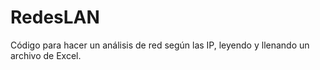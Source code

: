 # RedesLAN
Código para hacer un análisis de red según las IP, leyendo y llenando un archivo de Excel.
